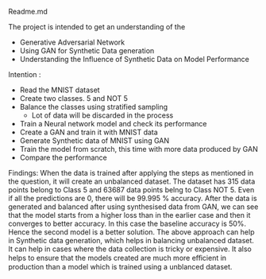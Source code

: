 Readme.md

The project is intended to get an understanding of the 

- Generative Adversarial Network
- Using GAN for Synthetic Data generation
- Understanding the Influence of Synthetic Data on Model Performance

Intention : 

- Read the MNIST dataset
- Create two classes. 5 and NOT 5
- Balance the classes using stratified sampling
    - Lot of data will be discarded in the process
- Train a Neural network model and check its performance
- Create a GAN and train it with MNIST data
- Generate Synthetic data of MNIST using GAN
- Train the model from scratch, this time with more data produced by GAN
- Compare the performance

Findings:
When the data is trained after applying the steps as mentioned in the question, it will create an
unbalanced dataset. The dataset has 315 data points belong to Class 5 and 63687 data points belng
to Class NOT 5. Even if all the predictions are 0, there will be 99.995 % accuracy.
After the data is generated and balanced after using synthesised data from GAN, we can see that
the model starts from a higher loss than in the earlier case and then it converges to better accuracy.
In this case the baseline accuracy is 50%. Hence the second model is a better solution.
The above approach can help in Synthetic data generation, which helps in balancing unbalanced
dataset. It can help in cases where the data collection is tricky or expensive. It also helps to ensure
that the models created are much more eﬀicient in production than a model which is trained using
a unblanced dataset.
